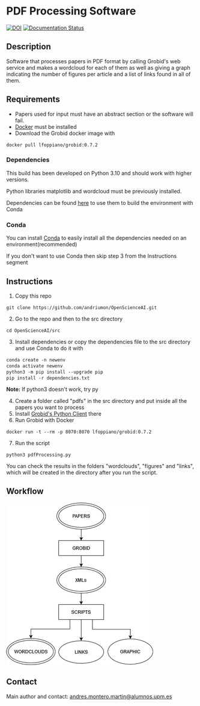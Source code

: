 # PDF Processing Software

[![DOI](https://zenodo.org/badge/DOI/10.5281/zenodo.7709835.svg)](https://doi.org/10.5281/zenodo.7709835)
[![Documentation Status](https://readthedocs.org/projects/openscienceai/badge/?version=latest)](https://openscienceai.readthedocs.io/en/latest/?badge=latest)

## Description

Software that processes papers in PDF format by calling Grobid's web service and makes a wordcloud for each of them as well as giving a graph indicating the number of figures per article and a list of links found in all of them.

## Requirements

- Papers used for input must have an abstract section or the software will fail.
- [Docker](https://www.docker.com/) must be installed
- Download the Grobid docker image with 
```console
docker pull lfoppiano/grobid:0.7.2
```

### Dependencies

This build has been developed on Python 3.10 and should work with higher versions.

Python libraries matplotlib and wordcloud must be previously installed.

Dependencies can be found [here](/dependencies/dependencies.txt) to use them to build the environment with Conda

### Conda

You can install [Conda](https://conda.io/projects/conda/en/latest/user-guide/install/index.html) to easily install all the dependencies needed on an environment(recommended)

If you don't want to use Conda then skip step 3 from the Instructions segment

## Instructions

1. Copy this repo
```console
git clone https://github.com/andriumon/OpenScienceAI.git
```
2. Go to the repo and then to the src directory
```console
cd OpenScienceAI/src 
```
3. Install dependencies or copy the dependencies file to the src directory and use Conda to do it with
```console
conda create -n newenv  
conda activate newenv  
python3 -m pip install --upgrade pip  
pip install -r dependencies.txt
```
**Note:** If python3 doesn't work, try py  

4. Create a folder called "pdfs" in the src directory and put inside all the papers you want to process
5. Install [Grobid's Python Client](https://github.com/kermitt2/grobid_client_python) there
6. Run Grobid with Docker
```console
docker run -t --rm -p 8070:8070 lfoppiano/grobid:0.7.2
```
7. Run the script
```console
python3 pdfProcessing.py
```

You can check the results in the folders "wordclouds", "figures" and "links", which will be created in the directory after you run the script.

## Workflow

![This is a total mess](/assets/workflow.png "Software's Workflow")

## Contact

Main author and contact: andres.montero.martin@alumnos.upm.es
